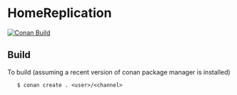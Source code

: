 # HomeReplication
[![Conan Build](https://github.com/eBay/homereplication/actions/workflows/build_with_conan.yml/badge.svg?branch=main)](https://github.com/eBay/homereplication/actions/workflows/build_with_conan.yml)

## Build
To build (assuming a recent version of conan package manager is installed)
```
   $ conan create . <user>/<channel>
```
